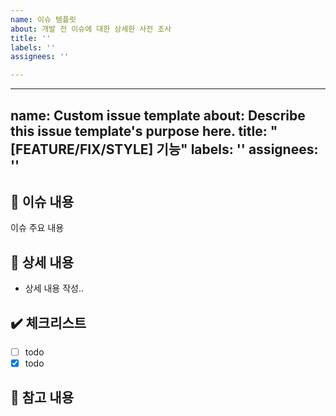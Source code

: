 ```yaml
---
name: 이슈 템플릿
about: 개발 전 이슈에 대한 상세한 사전 조사
title: ''
labels: ''
assignees: ''

---
```


---
name: Custom issue template
about: Describe this issue template's purpose here.
title: "[FEATURE/FIX/STYLE] 기능"
labels: ''
assignees: ''
---

## 📢 이슈 내용
이슈 주요 내용

## 📃 상세 내용
- 상세 내용 작성..

## ✔️ 체크리스트
- [ ] todo
- [x] todo

## 📍 참고 내용
